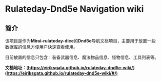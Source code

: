 # Rulateday-Dnd5e Navigation wiki

## 简介

该项目是作为**Mirai-rulateday-dice**的**Dnd5e**导航文档项目，主要用于放置一些数据库的信息方便用户快速查看使用。

目前放置的信息只包含：装备武器信息、魔法物品信息、怪物信息、工具列表等。

**文档地址：[https://eiriksgata.github.io/rulateday-dnd5e-wiki/](https://eiriksgata.github.io/rulateday-dnd5e-wiki/#/)**

